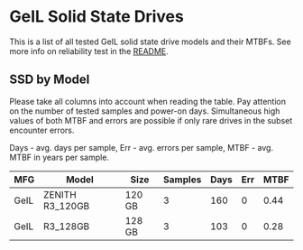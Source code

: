 GeIL Solid State Drives
=======================

This is a list of all tested GeIL solid state drive models and their MTBFs. See
more info on reliability test in the [README](https://github.com/linuxhw/SMART).

SSD by Model
------------

Please take all columns into account when reading the table. Pay attention on the
number of tested samples and power-on days. Simultaneous high values of both MTBF
and errors are possible if only rare drives in the subset encounter errors.

Days - avg. days per sample,
Err  - avg. errors per sample,
MTBF - avg. MTBF in years per sample.

| MFG       | Model              | Size   | Samples | Days  | Err   | MTBF |
|-----------|--------------------|--------|---------|-------|-------|------|
| GeIL      | ZENITH R3_120GB    | 120 GB | 3       | 160   | 0     | 0.44   |
| GeIL      | R3_128GB           | 128 GB | 3       | 103   | 0     | 0.28   |
